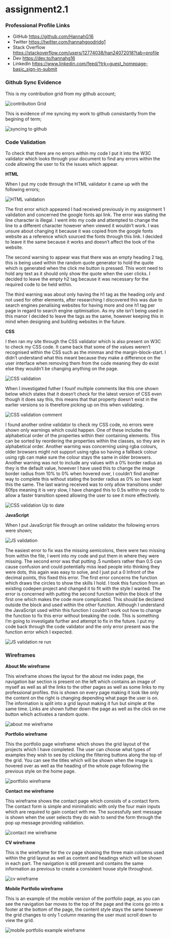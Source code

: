 # assignment2.1

### Professional Profile Links
- GitHub 	https://github.com/HannahG16
- Twitter	https://twitter.com/hannahgoodridg1
- Stack Overflow	https://stackoverflow.com/users/12774038/han24072018?tab=profile
- Dev 	https://dev.to/hannahg16
- LinkedIn https://www.linkedin.com/feed/?trk=guest_homepage-basic_sign-in-submit

### Github Sync Evidence
This is my contribution grid from my github account;

![contribution Grid](images/contributionGrid.png)

This is evidence of me syncing my work to github consistantly from the begining of term;

![syncing to github](images/Repos.png)

### Code Validation 

To check that there are no errors within my code I put it into the W3C validator which looks through your document to find any errors within the code allowing the user to fix the issues which appear.  

**HTML**

When I put my code through the HTML validator it came up with the following errors;

![HTML validation](images/HTMLvalidation.png)

The first error which appeared I had received previously in my assignment 1 validation and concerned the google fonts api link. The error was stating the line character is illegal. I went into my code and attempted to change the line to a different character however when viewed it wouldn’t work. I was unsure about changing it because it was copied from the google fonts website as a reference which sourced the fonts through this link. I decided to leave it the same because it works and doesn’t affect the look of the website.

The second warning to appear was that there was an empty heading 2 tag, this is being used within the random quote generator to hold the quote which is generated when the click me button is pressed. This wont need to hold any text as it should only show the quote when the user clicks. I decided to leave the empty h2 tag because it was necessary for the required code to be held within. 

The third warning was about only having the h1 tag as the heading only and not used for other elements, after researching I discovered this was due to search engines penalising websites for having more and one h1 tag per page in regard to search engine optimisation. As my site isn’t being used in this manor I decided to leave the tags as the same, however keeping this in mind when designing and building websites in the future. 

**CSS**

I then ran my site through the CSS validator which is also present on W3C to check my CSS code. It came back that some of the values weren’t recognised within the CSS such as the minmax and the margin-block-start. I didn’t understand what this meant because they make a difference on the user interface when removing them from the code meaning they do exist else they wouldn’t be changing anything on the page. 

![CSS validation](images/CSSvalidation.png)

When I investigated futher I founf multiple comments like this one shown below which states that it doesn’t check for the latest version of CSS even though it does say this, this means that that property doesn’t exist in the earlier versions so is therefore picking up on this when validating. 

![CSS validation comment](images/comment.png)

I found another online validator to check my CSS code, no errors were shown only warnings which could happen. One of these includes the alphabetical order of the properties within their containing elements. This can be sorted by reordering the properties within the classes, so they are in alphabetical order. Another warning was concerning using rgba colours, older browsers might not support using rgba so having a fallback colour using rgb can make sure the colour stays the same in older browsers. Another warning was not to include any values with a 0% border radius as they is the default value, however I have used this to change the image border radius from 10% to 0% when hovered over, I couldn’t find another way to complete this without stating the border radius as 0% so have kept this the same. The last waring received was to only allow transitions under 60fps meaning it is very slow, I have changed this to 0.5s within my code to allow a faster transition speed allowing the user to see it more effectively.  

![CSS validation Up to date](images/cssvalidation2.png)

**JavaScript**

When I put JavaScript file through an online validator the following errors were shown;

![JS validation](images/jsvalidation.png)

The easiest error to fix was the missing semicolons, there were two missing from within the file, I went into my code and put them in where they were missing. The second error was that putting .5 numbers rather than 0.5 can cause confusion and could potentially miss lead people into thinking they were dots, this again was easy to solve, and I just put a 0 Infront of the decimal points, this fixed this error. The first error concerns the function which draws the circles to show the skills I hold. I took this function from an existing codepen project and changed it to fit with the style I wanted. The error is concerned with putting the second function within the block of the first one which makes the code more complicated. This should be declared outside the block and used within the other function. Although I understand the JavaScript used within this function I couldn’t work out how to change the function to fix this error without breaking the code. This is something I’m going to investigate further and attempt to fix in the future. I put my code back through the code validator and the only error present was the function error which I expected.  

![JS validation re run](images/redonejs.png)

### Wireframes
**About Me wireframe**

This wireframe shows the layout for the about me index page, the navigation bar section is present on the left which contains an image of myself as well as all the links to the other pages as well as some links to my professional profiles. this is shown on every page making it look like only the content on the right is changing depending what page the user is on. The information is split into a grid layout making it fun but simple at the same time. Links are shown futher down the page as well as the click on me button which activates a random quote. 

![about me wireframe](images/figma1.PNG)

**Portfolio wireframe**

This the portfolio page wireframe which shows the grid layout of the projects which I have completed. The user can choose what types of examples they wish to see by clicking the filtering buttons along the top of the grid. You can see the titles which will be shown when the image is hovered over as well as the heading of the whole page following the previous style on the home page.


![portfolio wireframe](images/figma2.PNG)

**Contact me wireframe**

This wireframe shows the contact page which consists of a contact form. The contact form is simple and minimalistic with only the four main inputs which are required to gain contact with me. The sucessfully sent message is shown when the user selects they do wish to send the form through the pop up message providing validation.

![contact me wireframe](images/figma3.PNG)

**CV wireframe**

This is the wireframe for the cv page showing the three main columns used within the grid layout as well as content and headings which will be shown in each part. The navigation is still present and contains the same information as previous to create a consistent house style throughout.

![cv wireframe](images/figma4.PNG)

**Mobile Portfolio wireframe**

This is an example of the mobile version of the portfolio page, as you can see the navigation bar moves to the top of the page and the icons go into a footer at the bottom of the page, the content style stays the same however the grid changes to only 1 column meaning the user must scroll down to view the grid. 

![mobile portfolio example wireframe](images/figma5.PNG)
